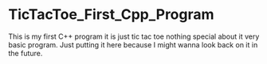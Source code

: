 # TicTacToe_First_Cpp_Program
 This is my first C++ program it is just tic tac toe nothing special about it very basic program. Just putting it here because I might wanna look back on it in the future.
